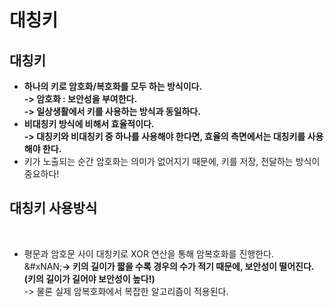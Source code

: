 # 대칭키

## 대칭키

* **하나의 키로 암호화/복호화를 모두 하는 방식이다.** \
  **-> 암호화 : 보안성을 부여한다.** \
  **-> 일상생활에서 키를 사용하는 방식과 동일하다.**&#x20;
* **비대칭키 방식에 비해서 효율적이다.** \
  **-> 대칭키와 비대칭키 중 하나를 사용해야 한다면, 효율의 측면에서는 대칭키를 사용해야 한다.**&#x20;
* 키가 노출되는 순간 암호화는 의미가 없어지기 때문에, 키를 저장, 전달하는 방식이 중요하다!

## 대칭키 사용방식

<figure><img src="../../../../.gitbook/assets/스크린샷 2024-01-19 13.43.16.png" alt=""><figcaption></figcaption></figure>

* 평문과 암호문 사이 대칭키로 XOR 연산을 통해 암복호화를 진행한다. \
  &#xNAN;**-> 키의 길이가 짧을 수록 경우의 수가 적기 때문에, 보안성이 떨어진다.** \
  **(키의 길이가 길어야 보안성이 높다!)**\
  -> 물론 실제 암복호화에서 복잡한 알고리즘이 적용된다.&#x20;
